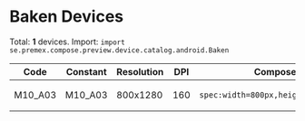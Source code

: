 # Baken Devices

Total: **1** devices. Import: `import se.premex.compose.preview.device.catalog.android.Baken`

| Code | Constant | Resolution | DPI | Compose Spec | Preview Usage |
|------|----------|------------|-----|-------------|---------------|
| M10_A03 | M10_A03 | 800x1280 | 160 | `spec:width=800px,height=1280px,dpi=160` | `@Preview(device = Baken.M10_A03)` |

<!-- Generated automatically. Do not edit manually. -->
